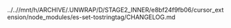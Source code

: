 ../..//mnt/h/ARCHIVE/.UNWRAP/D/STAGE2_INNER/e8bf24f9fb06/cursor_extension/node_modules/es-set-tostringtag/CHANGELOG.md